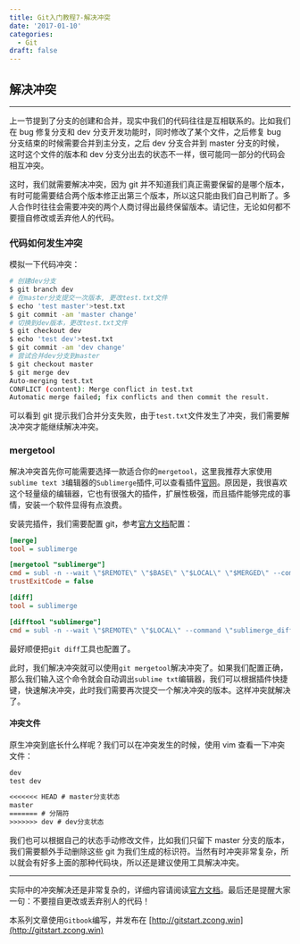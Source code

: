```yaml
---
title: Git入门教程7-解决冲突
date: '2017-01-10'
categories:
  - Git
draft: false
---
```


## 解决冲突

---

上一节提到了分支的创建和合并，现实中我们的代码往往是互相联系的。比如我们在 bug 修复分支和 dev 分支开发功能时，同时修改了某个文件，之后修复 bug 分支结束的时候需要合并到主分支，之后 dev 分支合并到 master 分支的时候，这时这个文件的版本和 dev 分支分出去的状态不一样，很可能同一部分的代码会相互冲突。

这时，我们就需要解决冲突，因为 git 并不知道我们真正需要保留的是哪个版本，有时可能需要结合两个版本修正出第三个版本，所以这只能由我们自己判断了。多人合作时往往会需要冲突的两个人商讨得出最终保留版本。请记住，无论如何都不要擅自修改或丢弃他人的代码。

<!--more-->

### 代码如何发生冲突

模拟一下代码冲突：

```sh
# 创建dev分支
$ git branch dev
# 在master分支提交一次版本, 更改test.txt文件
$ echo 'test master'>test.txt
$ git commit -am 'master change'
# 切换到dev版本，更改test.txt文件
$ git checkout dev
$ echo 'test dev'>test.txt
$ git commit -am 'dev change'
# 尝试合并dev分支到master
$ git checkout master
$ git merge dev
Auto-merging test.txt
CONFLICT (content): Merge conflict in test.txt
Automatic merge failed; fix conflicts and then commit the result.
```

可以看到 git 提示我们合并分支失败，由于`test.txt`文件发生了冲突，我们需要解决冲突才能继续解决冲突。

### mergetool

解决冲突首先你可能需要选择一款适合你的`mergetool`，这里我推荐大家使用`sublime text 3`编辑器的`Sublimerge`插件,可以查看插件[官网](http://www.sublimerge.com)。原因是，我很喜欢这个轻量级的编辑器，它也有很强大的插件，扩展性极强，而且插件能够完成的事情，安装一个软件显得有点浪费。

安装完插件，我们需要配置 git，参考[官方文档](http://www.sublimerge.com/sm3/docs/vcs-integration.html#git)配置：

```ini
[merge]
tool = sublimerge

[mergetool "sublimerge"]
cmd = subl -n --wait \"$REMOTE\" \"$BASE\" \"$LOCAL\" \"$MERGED\" --command \"sublimerge_diff_views\"
trustExitCode = false

[diff]
tool = sublimerge

[difftool "sublimerge"]
cmd = subl -n --wait \"$REMOTE\" \"$LOCAL\" --command \"sublimerge_diff_views {\\\"left_read_only\\\": true, \\\"right_read_only\\\": true}\"
```

最好顺便把`git diff`工具也配置了。

此时，我们解决冲突就可以使用`git mergetool`解决冲突了。如果我们配置正确，那么我们输入这个命令就会自动调出`sublime txt`编辑器，我们可以根据插件快捷键，快速解决冲突，此时我们需要再次提交一个解决冲突的版本。这样冲突就解决了。

#### 冲突文件

原生冲突到底长什么样呢？我们可以在冲突发生的时候，使用 vim 查看一下冲突文件：

```txt
dev
test dev

<<<<<<< HEAD # master分支状态
master
======= # 分隔符
>>>>>>> dev # dev分支状态
```

我们也可以根据自己的状态手动修改文件，比如我们只留下 master 分支的版本，我们需要额外手动删除这些 git 为我们生成的标识符。当然有时冲突非常复杂，所以就会有好多上面的那种代码块，所以还是建议使用工具解决冲突。

---

实际中的冲突解决还是非常复杂的，详细内容请阅读[官方文档](https://git-scm.com/book/zh/v2/Git-%E5%88%86%E6%94%AF-%E5%88%86%E6%94%AF%E7%9A%84%E6%96%B0%E5%BB%BA%E4%B8%8E%E5%90%88%E5%B9%B6)。最后还是提醒大家一句：不要擅自更改或丢弃别人的代码！

本系列文章使用`Gitbook`编写，并发布在 [http://gitstart.zcong.win](http://gitstart.zcong.win)
